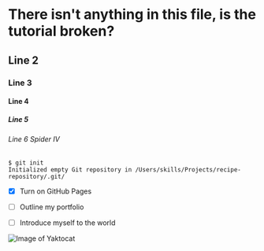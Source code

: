 # There isn't anything in this file, is the tutorial broken?
## Line 2
### Line 3
#### Line 4
##### Line 5
###### Line 6 Spider IV

```
$ git init
Initialized empty Git repository in /Users/skills/Projects/recipe-repository/.git/
```
- [x] Turn on GitHub Pages
- [ ] Outline my portfolio
- [ ] Introduce myself to the world


![Image of Yaktocat](https://octodex.github.com/images/yaktocat.png)
